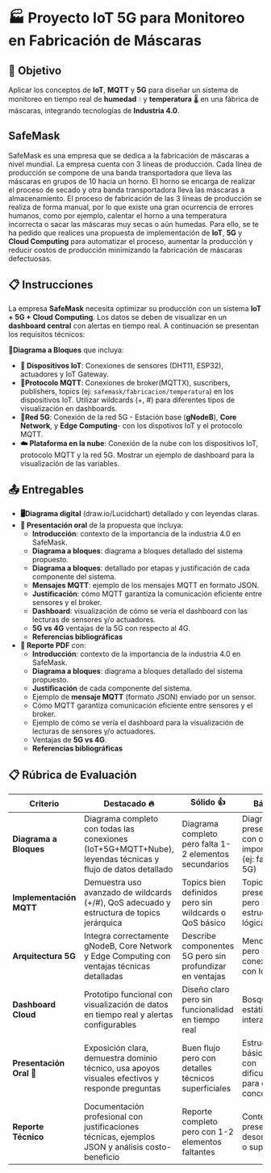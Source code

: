 # 🏭 Proyecto IoT 5G para Monitoreo en Fabricación de Máscaras

## 🎯 Objetivo
Aplicar los conceptos de **IoT**, **MQTT** y **5G** para diseñar un sistema de monitoreo en tiempo real de **humedad** 💧 y **temperatura** 🌡️ en una fábrica de máscaras, integrando tecnologías de **Industria 4.0**.

## SafeMask
SafeMask es una empresa que se dedica a la fabricación de máscaras a nivel mundial. La empresa cuenta con 3 líneas de producción. Cada línea de producción se compone de una banda transportadora que lleva las máscaras en grupos de 10 hacia un horno. El horno se encarga de realizar el proceso de secado y otra banda transportadora lleva las máscaras a almacenamiento. El proceso de fabricación de las 3 líneas de producción se realiza de forma manual, por lo que existe una gran ocurrencia de errores humanos, como por ejemplo, calentar el horno a una temperatura incorrecta o sacar las máscaras muy secas o aún humedas. Para ello, se te ha pedido que realices una propuesta de implementación de **IoT**, **5G** y **Cloud Computing** para automatizar el proceso, aumentar la producción y reducir costos de producción minimizando la fabricación de máscaras defectuosas.

## 📋 Instrucciones
La empresa **SafeMask** necesita optimizar su producción con un sistema **IoT + 5G + Cloud Computing**. Los datos se deben de visualizar en un **dashboard central** con alertas en tiempo real. A continuación se presentan los requisitos técnicos:

**🔷Diagrama a Bloques** que incluya:
- **📡 Dispositivos IoT**: Conexiones de sensores (DHT11, ESP32), actuadores y IoT Gateway.
- **📶Protocolo MQTT**: Conexiones de broker(MQTTX), suscribers, publishers, topics (ej: `safemask/fabricacion/temperatura`) en los dispositivos IoT. Utilizar wildcards (+, #) para diferentes tipos de visualización en dashboards.
- **📡Red 5G**: Conexión de la red 5G - Estación base (**gNodeB**), **Core Network**, y **Edge Computing**- con los dispotivos IoT y el protocolo MQTT.
- **☁️ Plataforma en la nube**: Conexión de la nube con los dispositivos IoT, protocolo MQTT y la red 5G. Mostrar un ejemplo de dashboard para la visualización de las variables.

## **📤 Entregables**
* **🖥️Diagrama digital** (draw.io/Lucidchart) detallado y con leyendas claras.
* **🎤 Presentación oral** de la propuesta que incluya:
  - **Introducción**: contexto de la importancia de la industria 4.0 en SafeMask.
  - **Diagrama a bloques**: diagrama a bloques detallado del sistema propuesto.
  - **Diagrama a bloques**: detallado por etapas y justificación de cada componente del sistema.
  - **Mensajes MQTT**: ejemplo de los mensajes MQTT en formato JSON.
  - **Justificación**: cómo MQTT garantiza la comunicación eficiente entre sensores y el broker.
  - **Dashboard**: visualización de cómo se vería el dashboard con las lecturas de sensores y/o actuadores.
  - **5G vs 4G** ventajas de la 5G con respecto al 4G.
  - **Referencias bibliográficas**
* **📄 Reporte PDF** con:
  - **Introducción**: contexto de la importancia de la industria 4.0 en SafeMask.
  - **Diagrama a bloques**: diagrama a bloques detallado del sistema propuesto.
  - **Justificación** de cada componente del sistema.
  - Ejemplo de **mensaje MQTT** (formato JSON) enviado por un sensor.
  - Cómo MQTT garantiza comunicación eficiente entre sensores y el broker.
  - Ejemplo de cómo se vería el dashboard para la visualización de lecturas de sensores y/o actuadores.
  - Ventajas de **5G vs 4G**.
  - **Referencias bibliográficas**
      
## 📋 Rúbrica de Evaluación
| Criterio               | Destacado 🔥 | Sólido 👍 | Básico 💭 | Incipiente ⚠️ |
|------------------------|----------------------|------------------|--------------------------|------------------|
| **Diagrama a Bloques** | Diagrama completo con todas las conexiones (IoT+5G+MQTT+Nube), leyendas técnicas y flujo de datos detallado | Diagrama completo pero falta 1-2 elementos secundarios | Diagrama presente pero con omisiones importantes (ej: falta core 5G) | Diagrama incompleto o con errores graves |
| **Implementación MQTT** | Demuestra uso avanzado de wildcards (+/#), QoS adecuado y estructura de topics jerárquica | Topics bien definidos pero sin wildcards o QoS básico | Topics presentes pero sin estructura lógica | Faltan elementos clave del protocolo |
| **Arquitectura 5G** | Integra correctamente gNodeB, Core Network y Edge Computing con ventajas técnicas detalladas | Describe componentes 5G pero sin profundizar en ventajas | Menciona 5G pero sin conexión clara con IoT | Omite componentes críticos de 5G |
| **Dashboard Cloud** | Prototipo funcional con visualización de datos en tiempo real y alertas configurables | Diseño claro pero sin funcionalidad en tiempo real | Bosquejo estático sin interacción | No presenta dashboard o es irrelevante |
| **Presentación Oral** 🎤 | Exposición clara, demuestra dominio técnico, usa apoyos visuales efectivos y responde preguntas | Buen flujo pero con detalles técnicos superficiales | Estructura básica pero con dificultades para explicar conceptos | Presentación desorganizada o con errores graves |
| **Reporte Técnico** | Documentación profesional con justificaciones técnicas, ejemplos JSON y análisis costo-beneficio | Reporte completo pero con 1-2 elementos faltantes | Contenido presente pero desorganizado o superficial | Faltan secciones clave o contiene errores |

       


